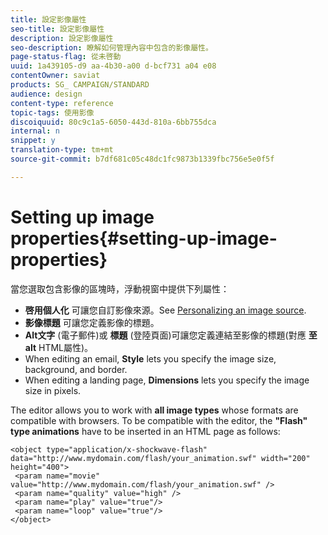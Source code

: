 ```yaml
---
title: 設定影像屬性
seo-title: 設定影像屬性
description: 設定影像屬性
seo-description: 瞭解如何管理內容中包含的影像屬性。
page-status-flag: 從未啓動
uuid: 1a439105-d9 aa-4b30-a00 d-bcf731 a04 e08
contentOwner: saviat
products: SG_ CAMPAIGN/STANDARD
audience: design
content-type: reference
topic-tags: 使用影像
discoiquuid: 80c9c1a5-6050-443d-810a-6bb755dca
internal: n
snippet: y
translation-type: tm+mt
source-git-commit: b7df681c05c48dc1fc9873b1339fbc756e5e0f5f

---
```



# Setting up image properties{#setting-up-image-properties}

當您選取包含影像的區塊時，浮動視窗中提供下列屬性：

* **啓用個人化** 可讓您自訂影像來源。See [Personalizing an image source](../../designing/using/personalizing-an-image-source.md).
* **影像標題** 可讓您定義影像的標題。
* **Alt文字** (電子郵件)或 **標題** (登陸頁面)可讓您定義連結至影像的標題(對應 **至alt** HTML屬性)。
* When editing an email, **Style** lets you specify the image size, background, and border.
* When editing a landing page, **Dimensions** lets you specify the image size in pixels.

The editor allows you to work with **all image types** whose formats are compatible with browsers. To be compatible with the editor, the **"Flash" type animations** have to be inserted in an HTML page as follows:

```
<object type="application/x-shockwave-flash" data="http://www.mydomain.com/flash/your_animation.swf" width="200" height="400">
 <param name="movie" value="http://www.mydomain.com/flash/your_animation.swf" />
 <param name="quality" value="high" />
 <param name="play" value="true"/>
 <param name="loop" value="true"/> 
</object>
```

